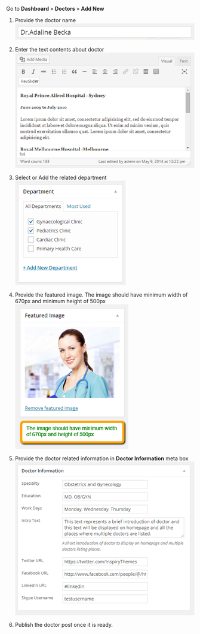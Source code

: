 Go to **Dashboard** &raquo; **Doctors** &raquo; **Add New**

1. Provide the doctor name
![doctor name](images/contents/4.png)

2. Enter the text contents about doctor
![contents](images/contents/5.png)

3. Select or Add the related department
![department](images/contents/6.png)

4. Provide the featured image. The image should have minimum width of 670px and minimum height of 500px
![featured image](images/contents/7.png)

5. Provide the doctor related information in **Doctor Information** meta box
![related information](images/contents/8.png)

6. Publish the doctor post once it is ready.